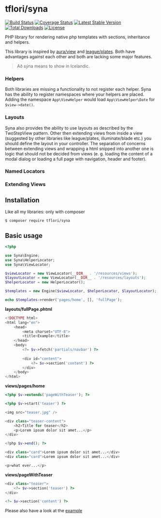 # tflori/syna

[![Build Status](https://travis-ci.org/tflori/syna.svg?branch=master)](https://travis-ci.org/tflori/syna)
[![Coverage Status](https://coveralls.io/repos/github/tflori/syna/badge.svg?branch=master)](https://coveralls.io/github/tflori/syna?branch=master)
[![Latest Stable Version](https://poser.pugx.org/tflori/syna/v/stable.svg)](https://packagist.org/packages/tflori/syna) 
[![Total Downloads](https://poser.pugx.org/tflori/syna/downloads.svg)](https://packagist.org/packages/tflori/syna) 
[![License](https://poser.pugx.org/tflori/syna/license.svg)](https://packagist.org/packages/tflori/syna)

PHP library for rendering native php templates with sections, inheritance and helpers.

This library is inspired by [aura/view](https://packagist.org/packages/aura/view) and 
[league/plates](https://packagist.org/packages/league/plates). Both have advantages against each other and both are
lacking some major features.

> Að sýna means to show in Icelandic.

### Helpers

Both libraries are missing a functionality to not register each helper. Syna has the ability to register namespaces
where your helpers are placed. Adding the namespace `App\ViewHelper` would load `App\ViewHelper\Date` for
`$view->date()`.

### Layouts

Syna also provides the ability to use layouts as described by the TwoStepView pattern. Other then extending views from
inside a view (suggested by other libraries like league/plates, illuminate/blade etc.) you should define the layout
in your controller. The separation of concerns between extending views and wrapping a html snipped into another one
is logic that should not be decided from views (e. g. loading the content of a modal dialog or loading a full page with
navigation, header and footer).

### Named Locators

### Extending Views 

## Installation

Like all my libraries: only with composer

```console
$ composer require tflori/syna
```

## Basic usage

```php
<?php

use Syna\Engine;
use Syna\HelperLocator;
use Syna\ViewLocator;

$viewLocator = new ViewLocator(__DIR__ . '/resources/views');
$layoutLocator = new ViewLocator(__DIR__ . '/resources/layouts');
$helperLocator = new HelperLocator();

$templates = new Engine($viewLocator, $helperLocator, $layoutLocator);

echo $templates->render('pages/home', [], 'fullPage');
```

**layouts/fullPage.phtml**

```php
<!DOCTYPE html>
<html lang="en">
    <head>
        <meta charset="UTF-8">
        <title>Example</title>
    </head>
    <body>
        <?= $v->fetch('partials/navbar') ?>
        
        <div id="content">
            <?= $v->section('content') ?>
        </div>
    </body>
</html>
```


**views/pages/home**

```php
<?php $v->extends('pageWithTeaser'); ?>

<?php $v->start('teaser') ?>

<img src="teaser.jpg" />

<div class="teaser-content">
    <h2>Title for teaser</h2>
    <p>Lorem ipsum dolor sit amet...</p>
</div>

<?php $v->end(); ?>

<div class="card">Lorem ipsum dolor sit amet...</div>
<div class="card">Lorem ipsum dolor sit amet...</div>

<p>what ever...</p>
```

**views/pageWithTeaser**

```php
<div class="teaser">
    <?= $v->section('teaser') ?>
</div>

<?= $v->section('content') ?>
```

Please also have a look at the [example](example.php) 
